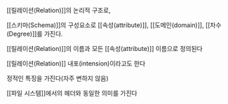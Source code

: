 
[[릴레이션(Relation)]]의 논리적 구조로, 

[[스키마(Schema)]]의 구성요소로 [[속성(attribute)]], [[도메인(domain)]], [[차수(Degree)]]를 가진다.

[[릴레이션(Relation)]]의 이름과 모든 [[속성(attribute)]] 이름으로 정의된다

[[릴레이션(Relation)]] 내포(intension)이라고도 한다

정적인 특징을 가진다(자주 변하지 않음)

[[파일 시스템]]에서의 헤더와 동일한 의미를 가진다